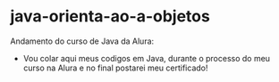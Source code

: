 # java-orienta-ao-a-objetos
Andamento do curso de Java da Alura:

- Vou colar aqui meus codigos em Java, durante o processo do meu curso na Alura e no final postarei meu certificado! 
